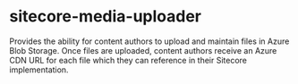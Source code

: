 # sitecore-media-uploader
Provides the ability for content authors to upload and maintain files in Azure Blob Storage. Once files are uploaded, content authors receive an Azure CDN URL for each file which they can reference in their Sitecore implementation.
